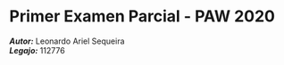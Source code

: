 # Primer Examen Parcial - PAW 2020

***Autor:*** Leonardo Ariel Sequeira <br>
***Legajo:*** 112776 <br>
